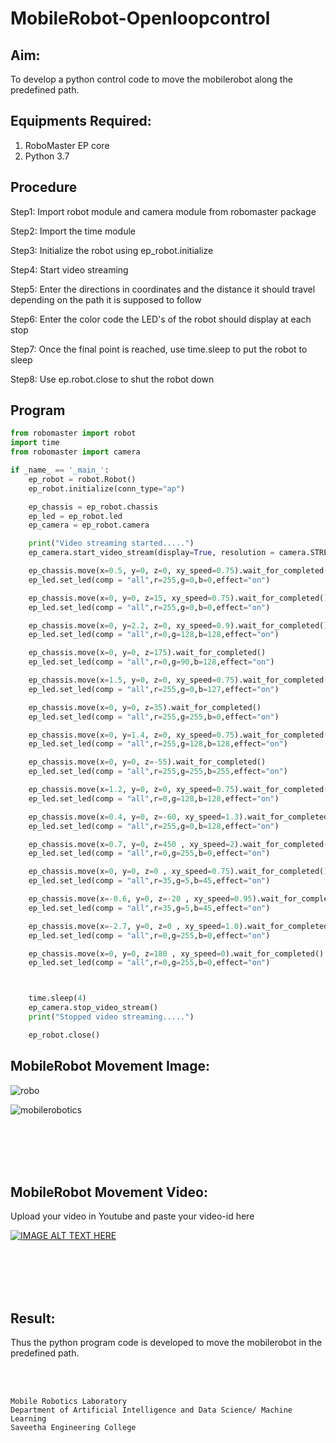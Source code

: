 # MobileRobot-Openloopcontrol
## Aim:

To develop a python control code to move the mobilerobot along the predefined path.

## Equipments Required:
1. RoboMaster EP core
2. Python 3.7

## Procedure

Step1:
Import robot module and camera module from robomaster package
<br/>

Step2:
Import the time module
<br/>

Step3:
Initialize the robot using ep_robot.initialize
<br/>

Step4:
Start video streaming
<br/>

Step5:
Enter the directions in coordinates and the distance it should travel depending on the path it is supposed to follow
<br/>

Step6:
Enter the color code the LED's of the robot should display at each stop
<br/>

Step7:
Once the final point is reached, use time.sleep to put the robot to sleep
<br/>

Step8:
Use ep.robot.close to shut the robot down
<br/>

## Program
```python
from robomaster import robot
import time
from robomaster import camera

if _name_ == '_main_':
    ep_robot = robot.Robot()
    ep_robot.initialize(conn_type="ap")

    ep_chassis = ep_robot.chassis
    ep_led = ep_robot.led
    ep_camera = ep_robot.camera

    print("Video streaming started.....")
    ep_camera.start_video_stream(display=True, resolution = camera.STREAM_360P)

    ep_chassis.move(x=0.5, y=0, z=0, xy_speed=0.75).wait_for_completed()
    ep_led.set_led(comp = "all",r=255,g=0,b=0,effect="on")

    ep_chassis.move(x=0, y=0, z=15, xy_speed=0.75).wait_for_completed()
    ep_led.set_led(comp = "all",r=255,g=0,b=0,effect="on")

    ep_chassis.move(x=0, y=2.2, z=0, xy_speed=0.9).wait_for_completed()
    ep_led.set_led(comp = "all",r=0,g=128,b=128,effect="on")

    ep_chassis.move(x=0, y=0, z=175).wait_for_completed()
    ep_led.set_led(comp = "all",r=0,g=90,b=128,effect="on")

    ep_chassis.move(x=1.5, y=0, z=0, xy_speed=0.75).wait_for_completed()
    ep_led.set_led(comp = "all",r=255,g=0,b=127,effect="on")

    ep_chassis.move(x=0, y=0, z=35).wait_for_completed()
    ep_led.set_led(comp = "all",r=255,g=255,b=0,effect="on")

    ep_chassis.move(x=0, y=1.4, z=0, xy_speed=0.75).wait_for_completed()
    ep_led.set_led(comp = "all",r=255,g=128,b=128,effect="on")

    ep_chassis.move(x=0, y=0, z=-55).wait_for_completed()
    ep_led.set_led(comp = "all",r=255,g=255,b=255,effect="on")

    ep_chassis.move(x=1.2, y=0, z=0, xy_speed=0.75).wait_for_completed()
    ep_led.set_led(comp = "all",r=0,g=128,b=128,effect="on")

    ep_chassis.move(x=0.4, y=0, z=-60, xy_speed=1.3).wait_for_completed()
    ep_led.set_led(comp = "all",r=255,g=0,b=128,effect="on")

    ep_chassis.move(x=0.7, y=0, z=450 , xy_speed=2).wait_for_completed()
    ep_led.set_led(comp = "all",r=0,g=255,b=0,effect="on")

    ep_chassis.move(x=0, y=0, z=0 , xy_speed=0.75).wait_for_completed()
    ep_led.set_led(comp = "all",r=35,g=5,b=45,effect="on")

    ep_chassis.move(x=-0.6, y=0, z=-20 , xy_speed=0.95).wait_for_completed()
    ep_led.set_led(comp = "all",r=35,g=5,b=45,effect="on")

    ep_chassis.move(x=-2.7, y=0, z=0 , xy_speed=1.0).wait_for_completed()
    ep_led.set_led(comp = "all",r=0,g=255,b=0,effect="on")

    ep_chassis.move(x=0, y=0, z=180 , xy_speed=0).wait_for_completed()
    ep_led.set_led(comp = "all",r=0,g=255,b=0,effect="on")



    time.sleep(4)
    ep_camera.stop_video_stream()
    print("Stopped video streaming.....")

    ep_robot.close()
```

## MobileRobot Movement Image:

![robo](./img/robomaster.png)

![mobilerobotics](https://github.com/joeljohnjobinse/mobilerobot-openloopcontrol/assets/138955488/7da2f9c2-271c-4916-8896-b8427a2dd5fd)



<br/>
<br/>
<br/>
<br/>

## MobileRobot Movement Video:

Upload your video in Youtube and paste your video-id here

[![IMAGE ALT TEXT HERE](https://img.youtube.com/vi/YOUTUBE_VIDEO_ID_HERE/0.jpg)]((https://youtu.be/dmMFeZLrbQk?si=sMExSaGjsemkW66h))

<br/>
<br/>
<br/>
<br/>

## Result:
Thus the python program code is developed to move the mobilerobot in the predefined path.


<br/>
<br/>

```
Mobile Robotics Laboratory
Department of Artificial Intelligence and Data Science/ Machine Learning
Saveetha Engineering College
```
